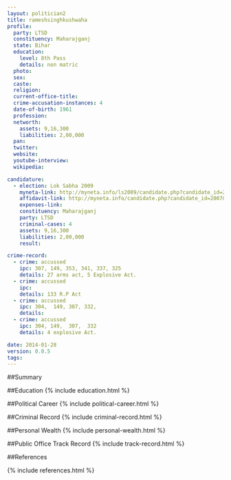 ```yaml
---
layout: politician2
title: rameshsinghkushwaha
profile: 
  party: LTSD
  constituency: Maharajganj
  state: Bihar
  education: 
    level: 8th Pass
    details: non matric
  photo: 
  sex: 
  caste: 
  religion: 
  current-office-title: 
  crime-accusation-instances: 4
  date-of-birth: 1961
  profession: 
  networth: 
    assets: 9,16,300
    liabilities: 2,00,000
  pan: 
  twitter: 
  website: 
  youtube-interview: 
  wikipedia: 

candidature: 
  - election: Lok Sabha 2009
    myneta-link: http://myneta.info/ls2009/candidate.php?candidate_id=2007
    affidavit-link: http://myneta.info/candidate.php?candidate_id=2007&scan=original
    expenses-link: 
    constituency: Maharajganj 
    party: LTSD
    criminal-cases: 4
    assets: 9,16,300
    liabilities: 2,00,000
    result:  

crime-record: 
  - crime: accussed
    ipc: 307, 149, 353, 341, 337, 325
    details: 27 arms act, 5 Explosive Act. 
  - crime: accussed
    ipc: 
    details: 133 R.P Act 
  - crime: accussed
    ipc: 304,  149, 307, 332,
    details:  
  - crime: accussed
    ipc: 304, 149,  307,  332
    details: 4 explosive Act. 

date: 2014-01-28
version: 0.0.5
tags: 
---
```

##Summary


##Education
{% include education.html %}


##Political Career
{% include political-career.html %}


##Criminal Record
{% include criminal-record.html %}


##Personal Wealth
{% include personal-wealth.html %}


##Public Office Track Record
{% include track-record.html %}


##References


{% include references.html %}